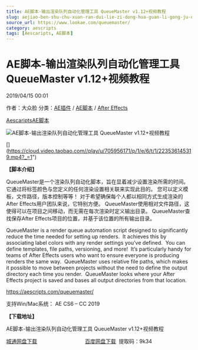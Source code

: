 ```yaml
---
title: AE脚本-输出渲染队列自动化管理工具 QueueMaster v1.12+视频教程
slug: aejiao-ben-shu-chu-xuan-ran-dui-lie-zi-dong-hua-guan-li-gong-ju-queuemaster-v1-12-shi-pin-jiao-cheng
source_url: https://www.lookae.com/queuemaster/
category: aescripts
tags: [Aescaripts, AE脚本]
---
```

# AE脚本-输出渲染队列自动化管理工具 QueueMaster v1.12+视频教程

2019/04/15 00:01

作者：大众脸
分类：[AE插件](https://www.lookae.com/after-effects/aechajian/) / [AE脚本](https://www.lookae.com/after-effects/aescripts/) / [After Effects](https://www.lookae.com/after-effects/)

[Aescaripts](https://www.lookae.com/tag/aescaripts/)[AE脚本](https://www.lookae.com/tag/ae%e8%84%9a%e6%9c%ac/)

![AE脚本-输出渲染队列自动化管理工具 QueueMaster v1.12+视频教程](https://www.lookae.com/wp-content/uploads/2019/04/QueueMaster.jpg "AE脚本-输出渲染队列自动化管理工具 QueueMaster v1.12+视频教程-LookAE.com")

[﻿[﻿]("https://cloud.video.taobao.com//play/u/705956171/p/1/e/6/t/1/223536145319.mp4)](https://cloud.video.taobao.com//play/u/705956171/p/1/e/6/t/1/223536145319.mp4?_=1")

**【脚本介绍】**

QueueMaster是一个渲染队列自动化脚本，旨在显着减少设置渲染所需的时间。 它通过将标签颜色与您定义的任何渲染设置相关联来实现此目的。 您可以定义模板，文件路径，版本控制等等！ 对于希望确保每个人都以相同方式生成渲染的After Effects用户团队来说，它特别方便。 QueueMaster使用相对文件路径，这使得可以在项目之间移动，而无需在每次渲染时定义输出目录。 QueueMaster查找保存After Effects项目的位置，并基于该位置的所有输出目录。

QueueMaster is a render queue automation script designed to significantly reduce the time needed for setting up renders.  It achieves this by associating label colors with any render settings you’ve defined.  You can define templates, file paths, versioning, and more!  It’s particularly handy for teams of After Effects users who want to ensure everyone is producing renders the same way.  QueueMaster uses relative file paths, which makes it possible to move between projects without the need to define the output directory each time you render.  QueueMaster looks where your After Effects project is saved and bases all output directories from that location.

https://aescripts.com/queuemaster/

支持Win/Mac系统： AE CS6 – CC 2019

**【下载地址】**

AE脚本-输出渲染队列自动化管理工具 QueueMaster v1.12+视频教程

[城通网盘下载](https://lookae.ctfile.com/fs/680462-365515528)                                 [百度网盘下载](https://pan.baidu.com/s/1hJNlU_gFnKIeEvm8m1cC8g)  提取码：9k34
